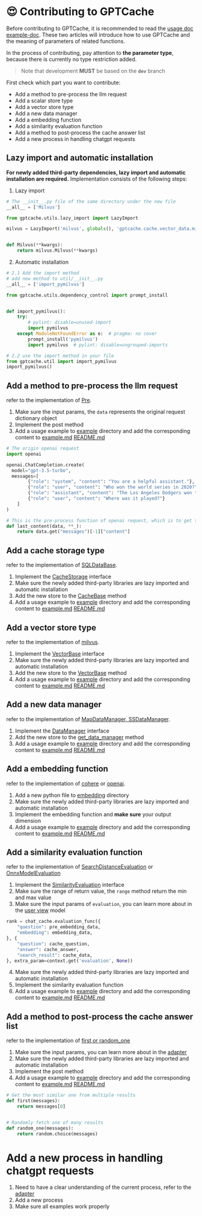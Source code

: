 # 😍 Contributing to GPTCache

Before contributing to GPTCache, it is recommended to read the [usage doc](https://github.com/zilliztech/GPTCache/blob/main/docs/usage.md) [example-doc](https://github.com/zilliztech/GPTCache/blob/main/examples/README.md).
These two articles will introduce how to use GPTCache and the meaning of parameters of related functions.

In the process of contributing, pay attention to **the parameter type**, because there is currently no type restriction added.

> Note that development **MUST** be based on the **`dev`** branch

First check which part you want to contribute:
- Add a method to pre-process the llm request
- Add a scalar store type
- Add a vector store type
- Add a new data manager
- Add a embedding function
- Add a similarity evaluation function
- Add a method to post-process the cache answer list
- Add a new process in handling chatgpt requests

## Lazy import and automatic installation

**For newly added third-party dependencies, lazy import and automatic installation are required.** Implementation consists of the following steps:
1. Lazy import
```python
# The __init__.py file of the same directory under the new file
__all__ = ['Milvus']

from gptcache.utils.lazy_import import LazyImport

milvus = LazyImport('milvus', globals(), 'gptcache.cache.vector_data.milvus')


def Milvus(**kwargs):
    return milvus.Milvus(**kwargs)
```
2. Automatic installation
```python
# 2.1 Add the import method
# add new method to util/__init__.py
__all__ = ['import_pymilvus']

from gptcache.utils.dependency_control import prompt_install


def import_pymilvus():
    try:
        # pylint: disable=unused-import
        import pymilvus
    except ModuleNotFoundError as e:  # pragma: no cover
        prompt_install('pymilvus')
        import pymilvus  # pylint: disable=ungrouped-imports

# 2.2 use the import method in your file
from gptcache.util import import_pymilvus
import_pymilvus()
```

## Add a method to pre-process the llm request

refer to the implementation of [Pre](https://github.com/zilliztech/GPTCache/blob/main/gptcache/processor/pre.py).

1. Make sure the input params, the `data` represents the original request dictionary object
2. Implement the post method
3. Add a usage example to [example](https://github.com/zilliztech/GPTCache/blob/main/examples) directory and add the corresponding content to [example.md](https://github.com/zilliztech/GPTCache/blob/main/examples/README.md) [README.md](https://github.com/zilliztech/GPTCache/blob/main/README.md)

```python
# The origin openai request
import openai

openai.ChatCompletion.create(
  model="gpt-3.5-turbo",
  messages=[
        {"role": "system", "content": "You are a helpful assistant."},
        {"role": "user", "content": "Who won the world series in 2020?"},
        {"role": "assistant", "content": "The Los Angeles Dodgers won the World Series in 2020."},
        {"role": "user", "content": "Where was it played?"}
    ]
)

# This is the pre-process function of openai request, which is to get the last message
def last_content(data, **_):
    return data.get("messages")[-1]["content"]
```

## Add a cache storage type

refer to the implementation of [SQLDataBase](https://github.com/zilliztech/GPTCache/blob/main/gptcache/manager/scalar_data/sqlalchemy.py).

1. Implement the [CacheStorage](https://github.com/zilliztech/GPTCache/blob/main/gptcache/manager/scalar_data/base.py) interface
2. Make sure the newly added third-party libraries are lazy imported and automatic installation
4. Add the new store to the [CacheBase](https://github.com/zilliztech/GPTCache/blob/main/gptcache/manager/scalar_data/manager.py) method
5. Add a usage example to [example](https://github.com/zilliztech/GPTCache/tree/main/examples/data_manager) directory and add the corresponding content to [example.md](https://github.com/zilliztech/GPTCache/blob/main/examples/README.md) [README.md](https://github.com/zilliztech/GPTCache/blob/main/README.md)

## Add a vector store type

refer to the implementation of [milvus](https://github.com/zilliztech/GPTCache/blob/main/gptcache/manager/vector_data/milvus.py).

1. Implement the [VectorBase](https://github.com/zilliztech/GPTCache/blob/main/gptcache/manager/vector_data/base.py) interface
2. Make sure the newly added third-party libraries are lazy imported and automatic installation
3. Add the new store to the [VectorBase](https://github.com/zilliztech/GPTCache/blob/main/gptcache/manager/vector_data/manager.py) method
4. Add a usage example to [example](https://github.com/zilliztech/GPTCache/tree/main/examples/data_manager) directory and add the corresponding content to [example.md](https://github.com/zilliztech/GPTCache/blob/main/examples/README.md) [README.md](https://github.com/zilliztech/GPTCache/blob/main/README.md)

## Add a new data manager

refer to the implementation of [MapDataManager, SSDataManager](https://github.com/zilliztech/GPTCache/blob/main/gptcache/cache/data_manager.py).

1. Implement the [DataManager](https://github.com/zilliztech/GPTCache/blob/main/gptcache/manager/data_manager.py) interface
2. Add the new store to the [get_data_manager](https://github.com/zilliztech/GPTCache/blob/main/gptcache/manager/data_manager.py) method
3. Add a usage example to [example](https://github.com/zilliztech/GPTCache/tree/main/examples/data_manager) directory and add the corresponding content to [example.md](https://github.com/zilliztech/GPTCache/blob/main/examples/README.md) [README.md](https://github.com/zilliztech/GPTCache/blob/main/README.md)

## Add a embedding function

refer to the implementation of [cohere](https://github.com/zilliztech/GPTCache/blob/main/gptcache/embedding/cohere.py) or [openai](https://github.com/zilliztech/GPTCache/blob/main/gptcache/embedding/openai.py).

1. Add a new python file to [embedding](https://github.com/zilliztech/GPTCache/tree/main/gptcache/embedding) directory
2. Make sure the newly added third-party libraries are lazy imported and automatic installation
3. Implement the embedding function and **make sure** your output dimension
4. Add a usage example to [example](https://github.com/zilliztech/GPTCache/tree/main/examples/embedding) directory and add the corresponding content to [example.md](https://github.com/zilliztech/GPTCache/blob/main/examples/README.md) [README.md](https://github.com/zilliztech/GPTCache/blob/main/README.md)

## Add a similarity evaluation function

refer to the implementation of [SearchDistanceEvaluation](https://github.com/zilliztech/GPTCache/blob/main/gptcache/similarity_evaluation/distance.py) or [OnnxModelEvaluation](https://github.com/zilliztech/GPTCache/blob/main/gptcache/similarity_evaluation/onnx.py)

1. Implement the [SimilarityEvaluation](https://github.com/zilliztech/GPTCache/blob/main/gptcache/similarity_evaluation/similarity_evaluation.py) interface
2. Make sure the range of return value, the `range` method return the min and max value
3. Make sure the input params of `evaluation`, you can learn more about in the [user view](https://github.com/zilliztech/GPTCache/blob/main/gptcache/adapter/openai.py) model
```python
rank = chat_cache.evaluation_func({
    "question": pre_embedding_data,
    "embedding": embedding_data,
}, {
    "question": cache_question,
    "answer": cache_answer,
    "search_result": cache_data,
}, extra_param=context.get('evaluation', None))
```
4. Make sure the newly added third-party libraries are lazy imported and automatic installation
5. Implement the similarity evaluation function
6. Add a usage example to [example](https://github.com/zilliztech/GPTCache/blob/main/examples) directory and add the corresponding content to [example.md](https://github.com/zilliztech/GPTCache/blob/main/examples/README.md) [README.md](https://github.com/zilliztech/GPTCache/blob/main/README.md)

## Add a method to post-process the cache answer list

refer to the implementation of [first or random_one](https://github.com/zilliztech/GPTCache/blob/main/gptcache/processor/post.py)

1. Make sure the input params, you can learn more about in the [adapter](https://github.com/zilliztech/GPTCache/blob/main/gptcache/adapter/adapter.py)
2. Make sure the newly added third-party libraries are lazy imported and automatic installation
3. Implement the post method
4. Add a usage example to [example](https://github.com/zilliztech/GPTCache/blob/main/examples) directory and add the corresponding content to [example.md](https://github.com/zilliztech/GPTCache/blob/main/examples/README.md) [README.md](https://github.com/zilliztech/GPTCache/blob/main/README.md)

```python
# Get the most similar one from multiple results
def first(messages):
    return messages[0]


# Randomly fetch one of many results
def random_one(messages):
    return random.choice(messages)
```

# Add a new process in handling chatgpt requests

1. Need to have a clear understanding of the current process, refer to the [adapter](https://github.com/zilliztech/GPTCache/blob/main/gptcache/adapter/adapter.py)
2. Add a new process
3. Make sure all examples work properly
